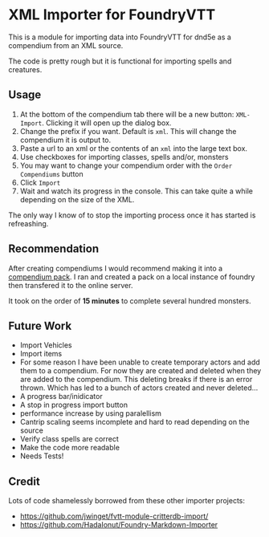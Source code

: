 # XML Importer for FoundryVTT

This is a module for importing data into FoundryVTT for dnd5e as a compendium from an XML source.

The code is pretty rough but it is functional for importing spells and creatures.

## Usage

1. At the bottom of the compendium tab there will be a new button: `XML-Import`. Clicking it will open up the dialog box.
2. Change the prefix if you want. Default is `xml`. This will change the compendium it is output to.
3. Paste a url to an xml or the contents of an `xml` into the large text box.
4. Use checkboxes for importing classes, spells and/or, monsters
5. You may want to change your compendium order with the `Order Compendiums` button
5. Click `Import`
6. Wait and watch its progress in the console. This can take quite a while depending on the size of the XML.

The only way I know of to stop the importing process once it has started is refreashing.

## Recommendation

After creating compendiums I would recommend making it into a [compendium pack](https://foundryvtt.com/article/compendium/). I ran and created a pack on a local instance of foundry then transfered it to the online server.

It took on the order of **15 minutes** to complete several hundred monsters.

## Future Work

* Import Vehicles
* Import items
* For some reason I have been unable to create temporary actors and add them to a compendium. For now they are created and deleted when they are added to the compendium. This deleting breaks if there is an error thrown. Which has led to a bunch of actors created and never deleted...
* A progress bar/inidicator
* A stop in progress import button
* performance increase by using paralellism
* Cantrip scaling seems incomplete and hard to read depending on the source
* Verify class spells are correct
* Make the code more readable
* Needs Tests!

## Credit

Lots of code shamelessly borrowed from these other importer projects:

* https://github.com/jwinget/fvtt-module-critterdb-import/
* https://github.com/HadaIonut/Foundry-Markdown-Importer
